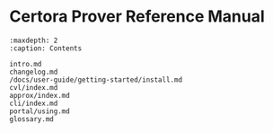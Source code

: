 Certora Prover Reference Manual
===============================

```{toctree}
:maxdepth: 2
:caption: Contents

intro.md
changelog.md
/docs/user-guide/getting-started/install.md
cvl/index.md
approx/index.md
cli/index.md
portal/using.md
glossary.md
```

